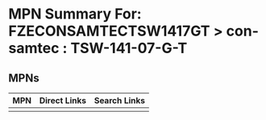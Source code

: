 



# MPN Summary For: FZECONSAMTECTSW1417GT > con-samtec : TSW-141-07-G-T

## MPNs
  

|MPN|Direct Links|Search Links|
| :--- | :--- | :--- |
||||
